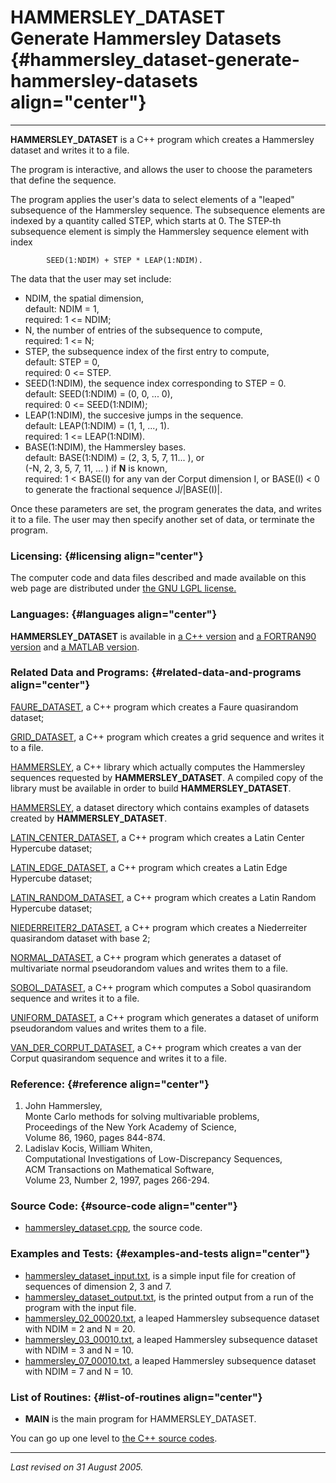 HAMMERSLEY\_DATASET\
Generate Hammersley Datasets {#hammersley_dataset-generate-hammersley-datasets align="center"}
============================

------------------------------------------------------------------------

**HAMMERSLEY\_DATASET** is a C++ program which creates a Hammersley
dataset and writes it to a file.

The program is interactive, and allows the user to choose the parameters
that define the sequence.

The program applies the user's data to select elements of a "leaped"
subsequence of the Hammersley sequence. The subsequence elements are
indexed by a quantity called STEP, which starts at 0. The STEP-th
subsequence element is simply the Hammersley sequence element with index

            SEED(1:NDIM) + STEP * LEAP(1:NDIM).
          

The data that the user may set include:

-   NDIM, the spatial dimension,\
    default: NDIM = 1,\
    required: 1 &lt;= NDIM;
-   N, the number of entries of the subsequence to compute,\
    required: 1 &lt;= N;
-   STEP, the subsequence index of the first entry to compute,\
    default: STEP = 0,\
    required: 0 &lt;= STEP.
-   SEED(1:NDIM), the sequence index corresponding to STEP = 0.\
    default: SEED(1:NDIM) = (0, 0, ... 0),\
    required: 0 &lt;= SEED(1:NDIM);
-   LEAP(1:NDIM), the succesive jumps in the sequence.\
    default: LEAP(1:NDIM) = (1, 1, ..., 1).\
    required: 1 &lt;= LEAP(1:NDIM).
-   BASE(1:NDIM), the Hammersley bases.\
    default: BASE(1:NDIM) = (2, 3, 5, 7, 11... ), or\
    (-N, 2, 3, 5, 7, 11, ... ) if **N** is known,\
    required: 1 &lt; BASE(I) for any van der Corput dimension I, or
    BASE(I) &lt; 0 to generate the fractional sequence J/|BASE(I)|.

Once these parameters are set, the program generates the data, and
writes it to a file. The user may then specify another set of data, or
terminate the program.

### Licensing: {#licensing align="center"}

The computer code and data files described and made available on this
web page are distributed under [the GNU LGPL
license.](../../txt/gnu_lgpl.txt)

### Languages: {#languages align="center"}

**HAMMERSLEY\_DATASET** is available in [a C++
version](../../cpp_src/hammersley_dataset/hammersley_dataset.html) and
[a FORTRAN90
version](../../f_src/hammersley_dataset/hammersley_dataset.html) and [a
MATLAB version](../../m_src/hammersley_dataset/hammersley_dataset.html).

### Related Data and Programs: {#related-data-and-programs align="center"}

[FAURE\_DATASET](../../cpp_src/faure_dataset/faure_dataset.html), a C++
program which creates a Faure quasirandom dataset;

[GRID\_DATASET](../../cpp_src/grid_dataset/grid_dataset.html), a C++
program which creates a grid sequence and writes it to a file.

[HAMMERSLEY](../../cpp_src/hammersley/hammersley.html), a C++ library
which actually computes the Hammersley sequences requested by
**HAMMERSLEY\_DATASET**. A compiled copy of the library must be
available in order to build **HAMMERSLEY\_DATASET**.

[HAMMERSLEY](../../datasets/hammersley/hammersley.html), a dataset
directory which contains examples of datasets created by
**HAMMERSLEY\_DATASET**.

[LATIN\_CENTER\_DATASET](../../cpp_src/latin_center_dataset/latin_center_dataset.html),
a C++ program which creates a Latin Center Hypercube dataset;

[LATIN\_EDGE\_DATASET](../../cpp_src/latin_edge_dataset/latin_edge_dataset.html),
a C++ program which creates a Latin Edge Hypercube dataset;

[LATIN\_RANDOM\_DATASET](../../cpp_src/latin_random_dataset/latin_random_dataset.html),
a C++ program which creates a Latin Random Hypercube dataset;

[NIEDERREITER2\_DATASET](../../cpp_src/niederreiter2_dataset/niederreiter2_dataset.html),
a C++ program which creates a Niederreiter quasirandom dataset with base
2;

[NORMAL\_DATASET](../../cpp_src/normal_dataset/normal_dataset.html), a
C++ program which generates a dataset of multivariate normal
pseudorandom values and writes them to a file.

[SOBOL\_DATASET](../../cpp_src/sobol_dataset/sobol_dataset.html), a C++
program which computes a Sobol quasirandom sequence and writes it to a
file.

[UNIFORM\_DATASET](../../cpp_src/uniform_dataset/uniform_dataset.html),
a C++ program which generates a dataset of uniform pseudorandom values
and writes them to a file.

[VAN\_DER\_CORPUT\_DATASET](../../cpp_src/van_der_corput_dataset/van_der_corput_dataset.html),
a C++ program which creates a van der Corput quasirandom sequence and
writes it to a file.

### Reference: {#reference align="center"}

1.  John Hammersley,\
    Monte Carlo methods for solving multivariable problems,\
    Proceedings of the New York Academy of Science,\
    Volume 86, 1960, pages 844-874.
2.  Ladislav Kocis, William Whiten,\
    Computational Investigations of Low-Discrepancy Sequences,\
    ACM Transactions on Mathematical Software,\
    Volume 23, Number 2, 1997, pages 266-294.

### Source Code: {#source-code align="center"}

-   [hammersley\_dataset.cpp](hammersley_dataset.cpp), the source code.

### Examples and Tests: {#examples-and-tests align="center"}

-   [hammersley\_dataset\_input.txt](hammersley_dataset_input.txt), is a
    simple input file for creation of sequences of dimension 2, 3 and 7.
-   [hammersley\_dataset\_output.txt](hammersley_dataset_output.txt), is
    the printed output from a run of the program with the input file.
-   [hammersley\_02\_00020.txt](../../datasets/hammersley/hammersley_02_00020.txt),
    a leaped Hammersley subsequence dataset with NDIM = 2 and N = 20.
-   [hammersley\_03\_00010.txt](../../datasets/hammersley/hammersley_03_00010.txt),
    a leaped Hammersley subsequence dataset with NDIM = 3 and N = 10.
-   [hammersley\_07\_00010.txt](../../datasets/hammersley/hammersley_07_00010.txt),
    a leaped Hammersley subsequence dataset with NDIM = 7 and N = 10.

### List of Routines: {#list-of-routines align="center"}

-   **MAIN** is the main program for HAMMERSLEY\_DATASET.

You can go up one level to [the C++ source codes](../cpp_src.html).

------------------------------------------------------------------------

*Last revised on 31 August 2005.*
